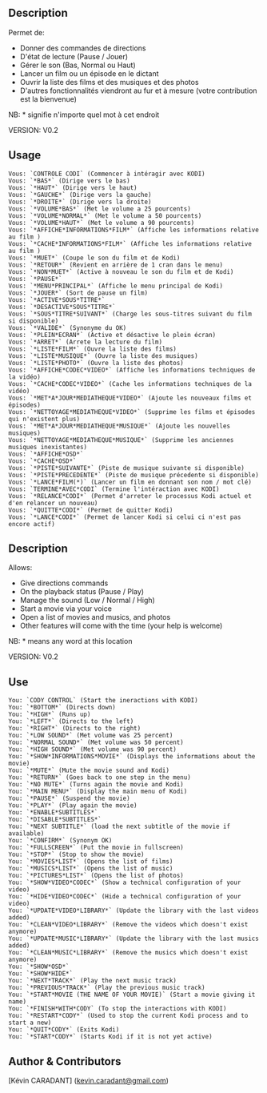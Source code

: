 <!---
IMPORTANT
=========
This README.md is displayed in the WebStore as well as within Jarvis app
Please do not change the structure of this file
Fill-in Description, Usage & Author sections
Make sure to rename the [en] folder into the language code your plugin is written in (ex: fr, es, de, it...)
For multi-language plugin:
- clone the language directory and translate commands/functions.sh
- optionally write the Description / Usage sections in several languages
-->
## Description
Permet de:
   - Donner des commandes de directions
   - D'état de lecture (Pause / Jouer)
   - Gérer le son (Bas, Normal ou Haut)
   - Lancer un film ou un épisode en le dictant
   - Ouvrir la liste des films et des musiques et des photos
   - D'autres fonctionnalités viendront au fur et à mesure (votre contribution est la bienvenue)

NB: * signifie n'importe quel mot à cet endroit

VERSION: V0.2

## Usage
```
Vous: `CONTROLE CODI` (Commencer à intéragir avec KODI)
Vous: `*BAS*` (Dirige vers le bas)   
Vous: `*HAUT*` (Dirige vers le haut)   
Vous: `*GAUCHE*` (Dirige vers la gauche)   
Vous: `*DROITE*` (Dirige vers la droite)   
Vous: `*VOLUME*BAS*` (Met le volume a 25 pourcents)   
Vous: `*VOLUME*NORMAL*` (Met le volume a 50 pourcents)   
Vous: `*VOLUME*HAUT*` (Met le volume a 90 pourcents)   
Vous: `*AFFICHE*INFORMATIONS*FILM*` (Affiche les informations relative au film )   
Vous: `*CACHE*INFORMATIONS*FILM*` (Affiche les informations relative au film )   
Vous: `*MUET*` (Coupe le son du film et de Kodi)   
Vous: `*RETOUR*` (Revient en arrière de 1 cran dans le menu)   
Vous: `*NON*MUET*` (Active à nouveau le son du film et de Kodi)   
Vous: `*PAUSE*`   
Vous: `*MENU*PRINCIPAL*` (Affiche le menu principal de Kodi)   
Vous: `*JOUER*` (Sort de pause un film)    
Vous: `*ACTIVE*SOUS*TITRE*`   
Vous: `*DESACTIVE*SOUS*TITRE*`   
Vous: `*SOUS*TITRE*SUIVANT*` (Charge les sous-titres suivant du film si disponible)   
Vous: `*VALIDE*` (Synonyme du OK)   
Vous: `*PLEIN*ECRAN*` (Active et désactive le plein écran)   
Vous: `*ARRET*` (Arrete la lecture du film)   
Vous: `*LISTE*FILM*` (Ouvre la liste des films)   
Vous: `*LISTE*MUSIQUE*` (Ouvre la liste des musiques)   
Vous: `*LISTE*PHOTO*` (Ouvre la liste des photos)
Vous: `*AFFICHE*CODEC*VIDEO*` (Affiche les informations techniques de la vidéo)
Vous: `*CACHE*CODEC*VIDEO*` (Cache les informations techniques de la vidéo)
Vous: `*MET*A*JOUR*MEDIATHEQUE*VIDEO*` (Ajoute les nouveaux films et épisodes)
Vous: `*NETTOYAGE*MEDIATHEQUE*VIDEO*` (Supprime les films et épisodes qui n'existent plus)
Vous: `*MET*A*JOUR*MEDIATHEQUE*MUSIQUE*` (Ajoute les nouvelles musiques)
Vous: `*NETTOYAGE*MEDIATHEQUE*MUSIQUE*` (Supprime les anciennes musiques inexistantes)
Vous: `*AFFICHE*OSD*`
Vous: `*CACHE*OSD*`
Vous: `*PISTE*SUIVANTE*` (Piste de musique suivante si disponible)
Vous: `*PISTE*PRECEDENTE*` (Piste de musique précedente si disponible)
Vous: `*LANCE*FILM(*)` (Lancer un film en donnant son nom / mot clé)
Vous: `TERMINE*AVEC*CODI` (Termine l'intéraction avec KODI)
Vous: `*RELANCE*CODI*` (Permet d'arreter le processus Kodi actuel et d'en relancer un nouveau)   
Vous: `*QUITTE*CODI*` (Permet de quitter Kodi)   
Vous: `*LANCE*CODI*` (Permet de lancer Kodi si celui ci n'est pas encore actif)   
```

## Description
Allows:
   - Give directions commands
   - On the playback status (Pause / Play)
   - Manage the sound (Low / Normal / High)
   - Start a movie via your voice
   - Open a list of movies and musics, and photos
   - Other features will come with the time  (your help is welcome)

NB: * means any word at this location


VERSION: V0.2

## Use
```
You: `CODY CONTROL` (Start the ineractions with KODI)
You: `*BOTTOM*` (Directs down)   
You: `*HIGH*` (Runs up)   
You: `*LEFT*` (Directs to the left)   
You: `*RIGHT*` (Directs to the right)   
You: `*LOW SOUND*` (Met volume was 25 percent)   
You: `*NORMAL SOUND*` (Met volume was 50 percent)   
You: `*HIGH SOUND*` (Met volume was 90 percent)   
You: `*SHOW*INFORMATIONS*MOVIE*` (Displays the informations about the movie)   
You: `*MUTE*` (Mute the movie sound and Kodi)   
You: `*RETURN*` (Goes back to one step in the menu)   
You: `*NO MUTE*` (Turns again the movie and Kodi)   
You: `*MAIN MENU*` (Display the main menu of Kodi)   
You: `*PAUSE*` (Suspend the movie)   
You: `*PLAY*` (Play again the movie)   
You: `*ENABLE*SUBTITLES*`   
You: `*DISABLE*SUBTITLES*`   
You: `*NEXT SUBTITLE*` (load the next subtitle of the movie if available)   
You: `*CONFIRM*` (Synonym OK)   
You: `*FULLSCREEN*` (Put the movie in fullscreen)   
You: `*STOP*` (Stop to show the movie)   
You: `*MOVIES*LIST*` (Opens the list of films)   
You: `*MUSICS*LIST*` (Opens the list of music)   
You: `*PICTURES*LIST*` (Opens the list of photos)  
You: `*SHOW*VIDEO*CODEC*` (Show a technical configuration of your video)
You: `*HIDE*VIDEO*CODEC*` (Hide a technical configuration of your video)
You: `*UPDATE*VIDEO*LIBRARY*` (Update the library with the last videos added)
You: `*CLEAN*VIDEO*LIBRARY*` (Remove the videos which doesn't exist anymore)
You: `*UPDATE*MUSIC*LIBRARY*` (Update the library with the last musics added)
You: `*CLEAN*MUSIC*LIBRARY*` (Remove the musics which doesn't exist anymore)
You: `*SHOW*OSD*`
You: `*SHOW*HIDE*` 
You: `*NEXT*TRACK*` (Play the next music track)
You: `*PREVIOUS*TRACK*` (Play the previous music track)
You: `*START*MOVIE (THE NAME OF YOUR MOVIE)` (Start a movie giving it name)
You: `*FINISH*WITH*CODY` (To stop the interactions with KODI) 
You: `*RESTART*CODY*` (Used to stop the current Kodi process and to start a new)   
You: `*QUIT*CODY*` (Exits Kodi)   
You: `*START*CODY*` (Starts Kodi if it is not yet active)
```

## Author & Contributors
[Kévin CARADANT] (kevin.caradant@gmail.com)
